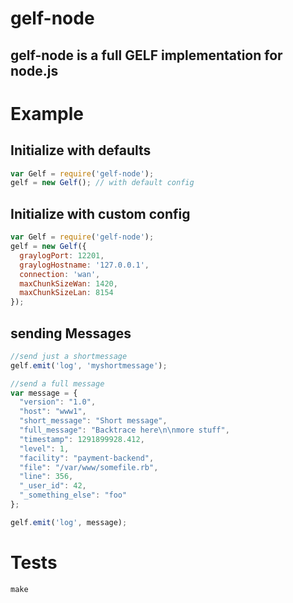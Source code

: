 # gelf-node
## gelf-node is a full GELF implementation for node.js

# Example


## Initialize with defaults
```javascript
var Gelf = require('gelf-node');
gelf = new Gelf(); // with default config
```

## Initialize with custom config
```javascript
var Gelf = require('gelf-node');
gelf = new Gelf({
  graylogPort: 12201,
  graylogHostname: '127.0.0.1',
  connection: 'wan',
  maxChunkSizeWan: 1420,
  maxChunkSizeLan: 8154
});
```
## sending Messages

```javascript
//send just a shortmessage
gelf.emit('log', 'myshortmessage');

//send a full message
var message = {
  "version": "1.0",
  "host": "www1",
  "short_message": "Short message",
  "full_message": "Backtrace here\n\nmore stuff",
  "timestamp": 1291899928.412,
  "level": 1,
  "facility": "payment-backend",
  "file": "/var/www/somefile.rb",
  "line": 356,
  "_user_id": 42,
  "_something_else": "foo"
};

gelf.emit('log', message);
```


# Tests

```
make
```
